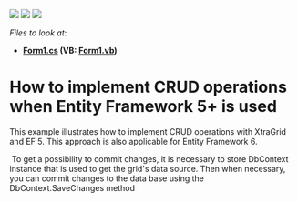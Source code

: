 <!-- default badges list -->
![](https://img.shields.io/endpoint?url=https://codecentral.devexpress.com/api/v1/VersionRange/128629679/13.2.9%2B)
[![](https://img.shields.io/badge/Open_in_DevExpress_Support_Center-FF7200?style=flat-square&logo=DevExpress&logoColor=white)](https://supportcenter.devexpress.com/ticket/details/T106236)
[![](https://img.shields.io/badge/📖_How_to_use_DevExpress_Examples-e9f6fc?style=flat-square)](https://docs.devexpress.com/GeneralInformation/403183)
<!-- default badges end -->
<!-- default file list -->
*Files to look at*:

* **[Form1.cs](./CS/EntityCRUD/Form1.cs) (VB: [Form1.vb](./VB/EntityCRUD/Form1.vb))**
<!-- default file list end -->
# How to implement CRUD operations when Entity Framework 5+ is used


<p>This example illustrates how to implement CRUD operations with XtraGrid and EF 5. This approach is also applicable for Entity Framework 6.</p>
<p> To get a possibility to commit changes, it is necessary to store DbContext instance that is used to get the grid's data source. Then when necessary, you can commit changes to the data base using the DbContext.SaveChanges method </p>

<br/>


